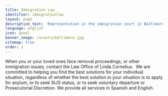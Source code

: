 ```yaml
---
title: Immigration Law
identifier: immigrationlaw
layout: page
description_text: 'Representation in the immigration court in Baltimore, and in matters with USCIS,  including removal proceedings, asylum,  and cases involving Special Immigrant Juvenile Status (SIJS). We handle DACA, family petitions, TPS issues, and other matters with USCIS.'
language: english
icon: gavel
banner_image: /assets/baltimore.jpg
sitemap: true
order: 1
---
```



When you or your loved ones face removal proceedings, or other immigration issues, contact the Law Office of Linda Cornelius.  We are committed to helping you find the best solutions for your individual situation, regardless of whether the best solution in your situation is to apply for asylum, or to seek SIJS status, or to seek voluntary departure or Prosecutorial Discretion. We provide all services in Spanish and English.